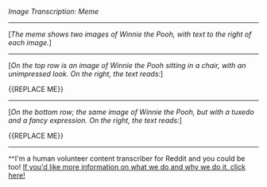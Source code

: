 *Image Transcription: Meme*

---

[*The meme shows two images of Winnie the Pooh, with text to the right of each image.*]

---

[*On the top row is an image of Winnie the Pooh sitting in a chair, with an unimpressed look. On the right, the text reads:*]

{{REPLACE ME}}

---

[*On the bottom row; the same image of Winnie the Pooh, but with a tuxedo and a fancy expression. On the right, the text reads:*]

{{REPLACE ME}}

---

^^I'm&#32;a&#32;human&#32;volunteer&#32;content&#32;transcriber&#32;for&#32;Reddit&#32;and&#32;you&#32;could&#32;be&#32;too!&#32;[If&#32;you'd&#32;like&#32;more&#32;information&#32;on&#32;what&#32;we&#32;do&#32;and&#32;why&#32;we&#32;do&#32;it,&#32;click&#32;here!](https://www.reddit.com/r/TranscribersOfReddit/wiki/index)
